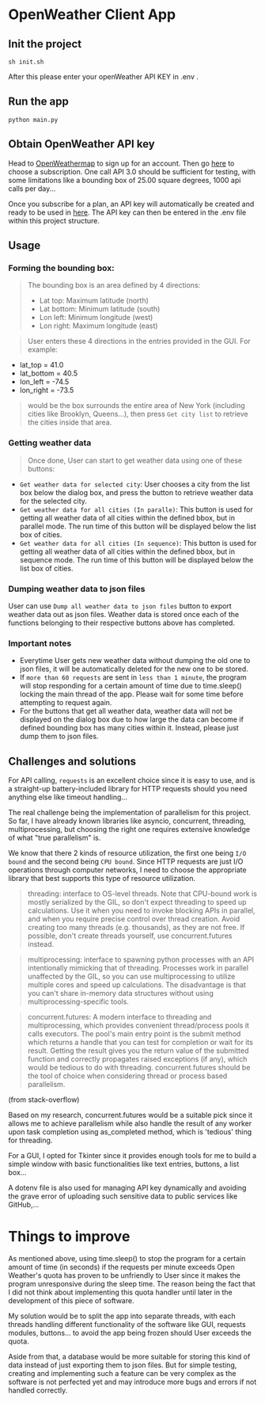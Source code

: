 # OpenWeather Client App

## Init the project
```shell
sh init.sh
```
After this please enter your openWeather API KEY in .env .

## Run the app
```shell
python main.py
```

## Obtain OpenWeather API key

Head to [OpenWeathermap](https://openweathermap.org/) to sign up for an account.
Then go [here](https://openweathermap.org/api) to choose a subscription. One call API 3.0 should be sufficient for testing, with some limitations like
a bounding box of 25.00 square degrees, 1000 api calls per day...

Once you subscribe for a plan, an API key will automatically be created and ready to be used in [here](https://home.openweathermap.org/api_keys).
The API key can then be entered in the .env file within this project structure.


## Usage
### Forming the bounding box:
> The bounding box is an area defined by 4 directions:
> * Lat top: Maximum latitude (north)
> * Lat bottom: Minimum latitude (south)
> * Lon left: Minimum longitude (west)
> * Lon right: Maximum longitude (east)

> User enters these 4 directions in the entries provided in the GUI.
> For example: 
  *  lat_top = 41.0
  *  lat_bottom = 40.5
  *  lon_left = -74.5
  *  lon_right = -73.5
> would be the box surrounds the entire area of New York (including cities like Brooklyn, Queens...), 
> then press `Get city list` to retrieve the cities inside that area. 

### Getting weather data
> Once done, User can start to get weather data using one of 
these buttons:
* `Get weather data for selected city`: User chooses a city from the list box below the dialog box, and press the button to retrieve
weather data for the selected city.
* `Get weather data for all cities (In paralle)`: This button is used for getting all weather data of all cities within the defined bbox,
but in parallel mode. The run time of this button will be displayed below the list box of cities.
* `Get weather data for all cities (In sequence)`: This button is used for getting all weather data of all cities within the defined bbox,
but in sequence mode. The run time of this button will be displayed below the list box of cities.

### Dumping weather data to json files
User can use `Dump all weather data to json files` button to export weather data out as json files. Weather data is stored once each
of the functions belonging to their respective buttons above has completed. 

### Important notes

* Everytime User gets new weather data without dumping the old one to json files, it will be automatically deleted for the new one to be stored.
* If `more than 60 requests` are sent in `less than 1 minute`, the program will stop responding for a certain amount of time due
to time.sleep() locking the main thread of the app. Please wait for some time before attempting to request again.
* For the buttons that get all weather data, weather data will not be displayed on the dialog box due to how large the data can
become if defined bounding box has many cities within it. Instead, please just dump them to json files.

## Challenges and solutions

For API calling, `requests` is an excellent choice since it is easy to use, and is a straight-up battery-included library for
HTTP requests should you need anything else like timeout handling...

The real challenge being the implementation of parallelism for this project. So far, I have already known libraries 
like asyncio, concurrent, threading, multiprocessing, but choosing the right one requires extensive knowledge of what
"true parallelism" is.

We know that there 2 kinds of resource utilization, the first one being `I/O bound` and the second being `CPU bound`. Since HTTP requests
are just I/O operations through computer networks, I need to choose the appropriate library that best supports this type of 
resource utilization. 

> threading: interface to OS-level threads. Note that CPU-bound work is mostly serialized by the GIL, so don't expect threading to speed up calculations. Use it when you need to invoke blocking APIs in parallel, and when you require precise control over thread creation. Avoid creating too many threads (e.g. thousands), as they are not free. If possible, don't create threads yourself, use concurrent.futures instead.

> multiprocessing: interface to spawning python processes with an API intentionally mimicking that of threading. Processes work in parallel unaffected by the GIL, so you can use multiprocessing to utilize multiple cores and speed up calculations. The disadvantage is that you can't share in-memory data structures without using multiprocessing-specific tools.

> concurrent.futures: A modern interface to threading and multiprocessing, which provides convenient thread/process pools it calls executors. The pool's main entry point is the submit method which returns a handle that you can test for completion or wait for its result. Getting the result gives you the return value of the submitted function and correctly propagates raised exceptions (if any), which would be tedious to do with threading. concurrent.futures should be the tool of choice when considering thread or process based parallelism.

(from stack-overflow)


Based on my research, concurrent.futures would be a suitable pick since it allows me to achieve parallelism while also handle the result
of any worker upon task completion using as_completed method, which is 'tedious' thing for threading.

For a GUI, I opted for Tkinter since it provides enough tools for me to build a simple window with basic functionalities like text entries,
buttons, a list box...

A dotenv file is also used for managing API key dynamically and avoiding the grave error of uploading such sensitive data to public
services like GitHub,...

# Things to improve

As mentioned above, using time.sleep() to stop the program for a certain amount of time (in seconds) if the requests per minute exceeds 
Open Weather's quota has proven to be unfriendly to User since it makes the program unresponsive during the sleep time. The reason
being the fact that I did not think about implementing this quota handler until later in the development of this piece of software.

My solution would be to split the app into separate threads, with each threads handling different functionality of the software like GUI,
requests modules, buttons... to avoid the app being frozen should User exceeds the quota.

Aside from that, a database would be more suitable for storing this kind of data instead of just exporting them to json files. But for simple
testing, creating and implementing such a feature can be very complex as the software is not perfected yet and may introduce more bugs 
and errors if not handled correctly.


